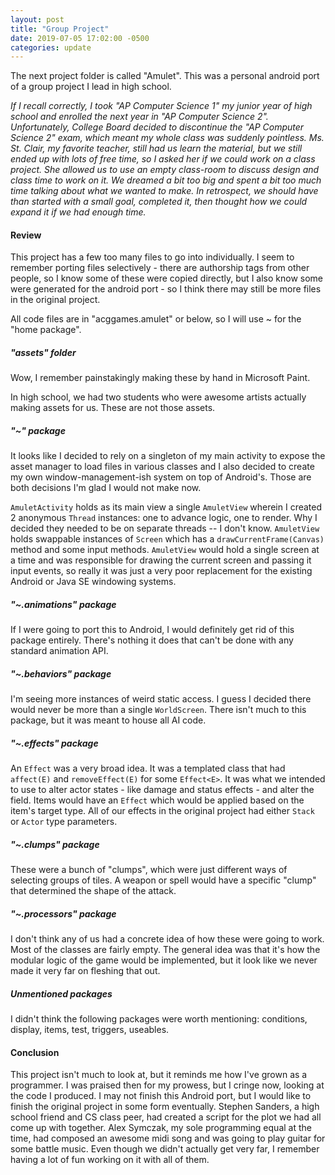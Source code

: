 ```yaml
---
layout: post
title: "Group Project"
date: 2019-07-05 17:02:00 -0500
categories: update
---
```


The next project folder is called "Amulet". This was a personal android port of
a group project I lead in high school.

*If I recall correctly, I took "AP Computer Science 1" my junior year of high school and enrolled the next year in "AP Computer Science 2". Unfortunately, College Board decided to discontinue the "AP Computer Science 2" exam, which meant my whole class was suddenly pointless. Ms. St. Clair, my favorite teacher, still had us learn the material, but we still ended up with lots of free time, so I asked her if we could work on a class project. She allowed us to use an empty class-room to discuss design and class time to work on it. We dreamed a bit too big and spent a bit too much time talking about what we wanted to make. In retrospect, we should have than started with a small goal, completed it, then thought how we could expand it if we had enough time.*

#### Review

This project has a few too many files to go into individually. I seem to remember porting files selectively - there are authorship tags from other people, so I know some of these were copied directly, but I also know some were generated for the android port - so I think there may still be more files in the original project.

All code files are in "acggames.amulet" or below, so I will use ~ for the "home package".

##### "assets" folder

Wow, I remember painstakingly making these by hand in Microsoft Paint.

In high school, we had two students who were awesome artists actually making assets for us. These are not those assets.

##### "~" package

It looks like I decided to rely on a singleton of my main activity to expose the asset manager to load files in various classes and I also decided to create my own window-management-ish system on top of Android's. Those are both decisions I'm glad I would not make now.

`AmuletActivity` holds as its main view a single `AmuletView` wherein I created 2 anonymous `Thread` instances: one to advance logic, one to render. Why I decided they needed to be on separate threads -- I don't know.
`AmuletView` holds swappable instances of `Screen` which has a `drawCurrentFrame(Canvas)` method and some input methods. `AmuletView` would hold a single screen at a time and was responsible for drawing the current screen and passing it input events, so really it was just a very poor replacement for the existing Android or Java SE windowing systems.

##### "~.animations" package

If I were going to port this to Android, I would definitely get rid of this package entirely. There's nothing it does that can't be done with any standard animation API.

##### "~.behaviors" package

I'm seeing more instances of weird static access. I guess I decided there would never be more than a single `WorldScreen`. There isn't much to this package, but it was meant to house all AI code.

##### "~.effects" package

An `Effect` was a very broad idea. It was a templated class that had `affect(E)` and `removeEffect(E)` for some `Effect<E>`. It was what we intended to use to alter actor states - like damage and status effects - and alter the field. Items would have an `Effect` which would be applied based on the item's target type. All of our effects in the original project had either `Stack` or `Actor` type parameters.

##### "~.clumps" package

These were a bunch of "clumps", which were just different ways of selecting groups of tiles. A weapon or spell would have a specific "clump" that determined the shape of the attack.

##### "~.processors" package

I don't think any of us had a concrete idea of how these were going to work. Most of the classes are fairly empty. The general idea was that it's how the modular logic of the game would be implemented, but it look like we never made it very far on fleshing that out.

##### Unmentioned packages

I didn't think the following packages were worth mentioning: conditions, display, items, test, triggers, useables.

#### Conclusion

This project isn't much to look at, but it reminds me how I've grown as a programmer. I was praised then for my prowess, but I cringe now, looking at the code I produced. I may not finish this Android port, but I would like to finish the original project in some form eventually. Stephen Sanders, a high school friend and CS class peer, had created a script for the plot we had all come up with together. Alex Symczak, my sole programming equal at the time, had composed an awesome midi song and was going to play guitar for some battle music. Even though we didn't actually get very far, I remember having a lot of fun working on it with all of them.
